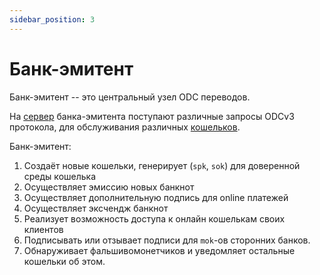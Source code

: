```yaml
---
sidebar_position: 3
---
```

# Банк-эмитент

Банк-эмитент -- это центральный узел
ODC переводов.

На 
[сервер](server.md)
банка-эмитента
поступают различные запросы
ODCv3 протокола,
для обслуживания различных 
[кошельков](../wallet/index.md).

Банк-эмитент:
1. Создаёт новые кошельки, генерирует (`spk`, `sok`) для доверенной среды кошелька
2. Осуществляет эмиссию новых банкнот
3. Осуществляет дополнительную подпись для online платежей
4. Осуществляет эксчендж банкнот
5. Реализует возможность доступа к онлайн кошелькам своих клиентов
6. Подписывать или отзывает подписи для `mok`-ов сторонних банков.
7. Обнаруживает фальшивомонетчиков и уведомляет остальные кошельки об этом.
